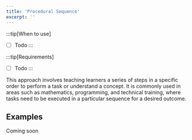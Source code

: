 ```yaml
---
title: 'Procedural Sequence'
excerpt: ''
---
```


:::tip[When to use]

- [ ] Todo
:::

:::tip[Requirements]

- [ ] Todo
:::

This approach involves teaching learners a series of steps in a specific order to perform a task or understand a concept. It is commonly used in areas such as mathematics, programming, and technical training, where tasks need to be executed in a particular sequence for a desired outcome.

## Examples
Coming soon